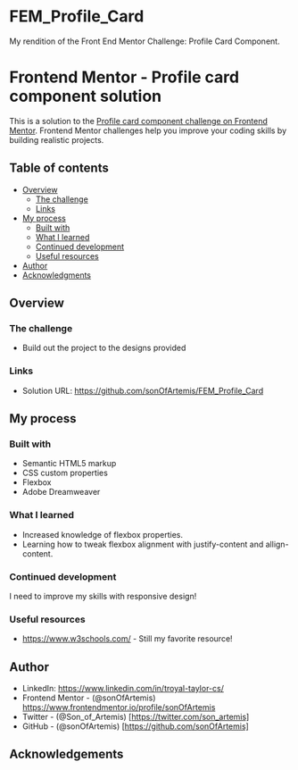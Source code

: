 # FEM_Profile_Card
My rendition of the Front End Mentor Challenge: Profile Card Component. 


# Frontend Mentor - Profile card component solution

This is a solution to the [Profile card component challenge on Frontend Mentor](https://www.frontendmentor.io/challenges/profile-card-component-cfArpWshJ). Frontend Mentor challenges help you improve your coding skills by building realistic projects. 

## Table of contents

- [Overview](#overview)
  - [The challenge](#the-challenge)
  - [Links](#links)
- [My process](#my-process)
  - [Built with](#built-with)
  - [What I learned](#what-i-learned)
  - [Continued development](#continued-development)
  - [Useful resources](#useful-resources)
- [Author](#author)
- [Acknowledgments](#acknowledgments)


## Overview

### The challenge

- Build out the project to the designs provided

### Links

- Solution URL: https://github.com/sonOfArtemis/FEM_Profile_Card

## My process

### Built with

- Semantic HTML5 markup
- CSS custom properties
- Flexbox
- Adobe Dreamweaver

### What I learned

- Increased knowledge of flexbox properties. 
- Learning how to tweak flexbox alignment with justify-content and allign-content.


### Continued development

I need to improve my skills with responsive design!

### Useful resources

- https://www.w3schools.com/ - Still my favorite resource!


## Author

- LinkedIn: https://www.linkedin.com/in/troyal-taylor-cs/
- Frontend Mentor - (@sonOfArtemis) https://www.frontendmentor.io/profile/sonOfArtemis
- Twitter - (@Son_of_Artemis) [https://twitter.com/son_artemis]
- GitHub - (@sonOfArtemis) [https://github.com/sonOfArtemis]

## Acknowledgements 
